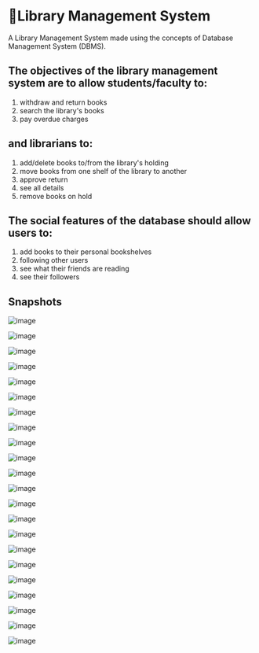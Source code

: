 # 📙Library Management System

A Library Management System made using the concepts of Database Management System (DBMS).

## The objectives of the library management system are to allow students/faculty to:

1. withdraw and return books
2. search the library's books
3. pay overdue charges

## and librarians to:

1. add/delete books to/from the library's holding
2. move books from one shelf of the library to another
3. approve return
4. see all details
5. remove books on hold

## The social features of the database should allow users to:

1. add books to their personal bookshelves
2. following other users
3. see what their friends are reading
4. see their followers

## Snapshots

![image](https://user-images.githubusercontent.com/64724039/115950739-aad81800-a4fa-11eb-9fd5-c86c29b46dc2.png)

![image](https://user-images.githubusercontent.com/64724039/115950757-cb07d700-a4fa-11eb-857e-e096117088df.png)

![image](https://user-images.githubusercontent.com/64724039/115950793-f68ac180-a4fa-11eb-8970-bff9aa6a2da1.png)

![image](https://user-images.githubusercontent.com/64724039/115950805-0d311880-a4fb-11eb-902f-1459d9db91af.png)

![image](https://user-images.githubusercontent.com/64724039/115950822-30f45e80-a4fb-11eb-954c-823df9d9e315.png)

![image](https://user-images.githubusercontent.com/64724039/115950846-54b7a480-a4fb-11eb-8741-60ca886fd3bb.png)

![image](https://user-images.githubusercontent.com/64724039/115950856-68630b00-a4fb-11eb-81f6-9d8a781d910f.png)

![image](https://user-images.githubusercontent.com/64724039/115950881-816bbc00-a4fb-11eb-9096-6c10288d22a8.png)

![image](https://user-images.githubusercontent.com/64724039/115950898-921c3200-a4fb-11eb-9b8c-cd361ad7dbff.png)

![image](https://user-images.githubusercontent.com/64724039/115950912-a3653e80-a4fb-11eb-9e7b-0e82b7785a84.png)

![image](https://user-images.githubusercontent.com/64724039/115950931-b415b480-a4fb-11eb-8d41-051ef07b319f.png)

![image](https://user-images.githubusercontent.com/64724039/115950944-c42d9400-a4fb-11eb-9c09-bcef661d42f2.png)

![image](https://user-images.githubusercontent.com/64724039/115950981-fb03aa00-a4fb-11eb-906d-5171641def0a.png)

![image](https://user-images.githubusercontent.com/64724039/115951000-11116a80-a4fc-11eb-8f56-1d1a3bb6332e.png)

![image](https://user-images.githubusercontent.com/64724039/115951008-2090b380-a4fc-11eb-857a-91f3b8d891f0.png)

![image](https://user-images.githubusercontent.com/64724039/115951028-330aed00-a4fc-11eb-907a-0aafc2c92305.png)

![image](https://user-images.githubusercontent.com/64724039/115951048-43bb6300-a4fc-11eb-854f-c8084348f9ab.png)

![image](https://user-images.githubusercontent.com/64724039/115951061-5766c980-a4fc-11eb-972c-fbc82f076782.png)

![image](https://user-images.githubusercontent.com/64724039/115951070-677ea900-a4fc-11eb-995a-100d66ac9a43.png)

![image](https://user-images.githubusercontent.com/64724039/115951089-79604c00-a4fc-11eb-992f-1af876080b63.png)

![image](https://user-images.githubusercontent.com/64724039/115951112-91d06680-a4fc-11eb-8a44-4b51d4b73909.png)

![image](https://user-images.githubusercontent.com/64724039/115951120-a14faf80-a4fc-11eb-8afd-a4eb65106000.png)
